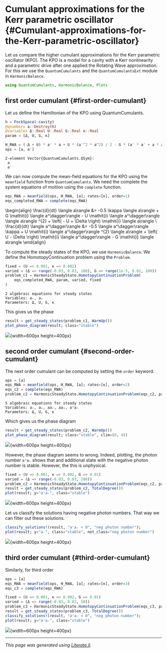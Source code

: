 


# Cumulant approximations for the Kerr parametric oscillator {#Cumulant-approximations-for-the-Kerr-parametric-oscillator}

Let us compare the higher cumulant approximations for the Kerr parametric oscillator (KPO). The KPO is a model for a cavity with a Kerr nonlinearity and a parametric drive after one applied the Rotating Wave approximation. For this we use the `QuantumCumulants` and the `QuantumCumulantsExt` module in `HarmonicBalance`.

```julia
using QuantumCumulants, HarmonicBalance, Plots
```


## first order cumulant {#first-order-cumulant}

Let us define the Hamiltonian of the KPO using QuantumCumulants.

```julia
h = FockSpace(:cavity)
@qnumbers a::Destroy(h)
@variables Δ::Real U::Real G::Real κ::Real
param = [Δ, U, G, κ]

H_RWA = (-Δ + U) * a' * a + U * (a'^2 * a^2) / 2 - G * (a' * a' + a * a) / 2
ops = [a, a']
```


```ansi
2-element Vector{QuantumCumulants.QSym}:
 a
 a′
```


We can now compute the mean-field equations for the KPO using the `meanfield` function from `QuantumCumulants`. We need the complete the system equations of moition using the `complete` function.

```julia
eqs_RWA = meanfield(ops, H_RWA, [a]; rates=[κ], order=1)
eqs_completed_RWA = complete(eqs_RWA)
```

\begin{align}
\frac{d}{dt} \langle a\rangle  &= -0.5 \kappa \langle a\rangle  + G \mathit{i} \langle a^\dagger\rangle  - U \mathit{i} \langle a^\dagger\rangle  \langle a\rangle ^{2} + \left(  - U + \Delta \right) \mathit{i} \langle a\rangle  \\
\frac{d}{dt} \langle a^\dagger\rangle  &= -0.5 \langle a^\dagger\rangle  \kappa + U \mathit{i} \langle a^\dagger\rangle ^{2} \langle a\rangle  + \left( U - \Delta \right) \mathit{i} \langle a^\dagger\rangle  - G \mathit{i} \langle a\rangle 
\end{align}


To compute the steady states of the KPO, we use `HarmonicBalance`. We define the HomotopyContinuation problem using the `Problem`.

```julia
fixed = (U => 0.001, κ => 0.002)
varied = (Δ => range(-0.03, 0.03, 100), G => range(1e-5, 0.02, 100))
problem_c1 = HarmonicSteadyState.HomotopyContinuationProblem(
    eqs_completed_RWA, param, varied, fixed
)
```


```ansi
2 algebraic equations for steady states
Variables: aᵣ, aᵢ
Parameters: Δ, U, G, κ

```


This gives us the phase

```julia
result = get_steady_states(problem_c1, WarmUp())
plot_phase_diagram(result; class="stable")
```

![](nmjviol.png){width=600px height=400px}

## second order cumulant {#second-order-cumulant}

The next order cumulant can be computed by setting the `order` keyword.

```julia
ops = [a]
eqs_RWA = meanfield(ops, H_RWA, [a]; rates=[κ], order=2)
eqs_c2 = complete(eqs_RWA)
problem_c2 = HarmonicSteadyState.HomotopyContinuationProblem(eqs_c2, param, varied, fixed)
```


```ansi
5 algebraic equations for steady states
Variables: aᵣ, aᵢ, aaᵣ, aaᵢ, a⁺aᵣ
Parameters: Δ, U, G, κ

```


Which gives us the phase diagram

```julia
result = get_steady_states(problem_c2, WarmUp())
plot_phase_diagram(result; class="stable", clim=(0, 4))
```

![](opefkjc.png){width=600px height=400px}

However, the phase diagram seems to wrong. Indeed, plotting, the photon number `a⁺aᵣ` shows that and additional state with  the negative photon number is stable. However, the this is unphysical.

```julia
fixed = (U => 0.001, κ => 0.002, G => 0.01)
varied = (Δ => range(-0.03, 0.03, 200))
problem_c2 = HarmonicSteadyState.HomotopyContinuationProblem(eqs_c2, param, varied, fixed)
result = get_steady_states(problem_c2, TotalDegree())
plot(result; y="a⁺aᵣ", class="stable")
```

![](itgikab.png){width=600px height=400px}

Let us classify the solutions having negative photon numbers. That way we can filter out these solutions.

```julia
classify_solutions!(result, "a⁺aᵣ < 0", "neg photon number");
plot(result; y="aᵣ", class="stable", not_class="neg photon number")
```

![](snpigom.png){width=600px height=400px}

## third order cumulant {#third-order-cumulant}

Similarly, for third order

```julia
ops = [a]
eqs_RWA = meanfield(ops, H_RWA, [a]; rates=[κ], order=3)
eqs_c3 = complete(eqs_RWA)

fixed = (U => 0.001, κ => 0.002, G => 0.01)
varied = (Δ => range(-0.03, 0.03, 50))
problem_c3 = HarmonicSteadyState.HomotopyContinuationProblem(eqs_c3, param, varied, fixed)
result = get_steady_states(problem_c3, TotalDegree())
classify_solutions!(result, "a⁺aᵣ < 0", "neg photon number");
plot(result; y="a⁺aᵣ", class="stable")
```

![](wflhurk.png){width=600px height=400px}


---


_This page was generated using [Literate.jl](https://github.com/fredrikekre/Literate.jl)._
